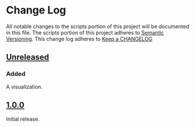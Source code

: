 # Change Log
All notable changes to the scripts portion of this project will be documented in this file.
The scripts portion of this project adheres to [Semantic Versioning](http://semver.org/).
This change log adheres to [Keep a CHANGELOG](http://keepachangelog.com/)

## [Unreleased][unreleased]

### Added

A visualization.

## [1.0.0][]

Initial release.

<!--- Release Template
## [][]
### Added
### Removed
### Changed
### Fixed
--->

[1.0.0]: https://github.com/CooperativeHumanTissueNetwork/Vocabulary/compare/6397900...v1.0.0 "v1.0.0 "
[unreleased]: https://github.com/CooperativeHumanTissueNetwork/Vocabulary/compare/v1.0.0...HEAD
